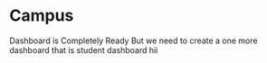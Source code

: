 # Campus

Dashboard is Completely Ready But we need to create a one more dashboard that is student dashboard
hii 

